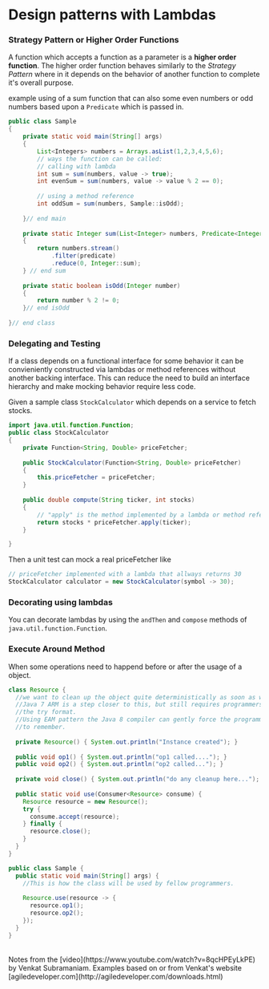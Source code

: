 # Design patterns with Lambdas



### Strategy Pattern or Higher Order Functions

A function which accepts a function as a parameter is a **higher order function**. The higher order function behaves similarly to the *Strategy Pattern* where in it depends on the behavior of another function to complete it's overall purpose. 

example using of a sum function that can also some even numbers or odd numbers based upon a `Predicate` which is passed in. 

~~~java
public class Sample
{
	private static void main(String[] args)
	{
		List<Integers> numbers = Arrays.asList(1,2,3,4,5,6);	
		// ways the function can be called:
		// calling with lambda
		int sum = sum(numbers, value -> true);
		int evenSum = sum(numbers, value -> value % 2 == 0);
			
		// using a method reference
		int oddSum = sum(numbers, Sample::isOdd);
		
	}// end main
	
	private static Integer sum(List<Integer> numbers, Predicate<Integer> predicate)
	{
		return numbers.stream()
			.filter(predicate)
			.reduce(0, Integer::sum);
	} // end sum
	
	private static boolean isOdd(Integer number)
	{
		return number % 2 != 0;
	}// end isOdd
	
}// end class

~~~

### Delegating and Testing

If a class depends on a functional interface for some behavior it can be convieniently constructed via lambdas or method references without another backing interface. This can reduce the need to build an interface hierarchy and make mocking behavior require less code. 

Given a sample class `StockCalculator` which depends on a service to fetch stocks. 

~~~java
import java.util.function.Function;
public class StockCalculator
{
	private Function<String, Double> priceFetcher;
	
	public StockCalculator(Function<String, Double> priceFetcher)
	{
		this.priceFetcher = priceFetcher;
	}
	
	public double compute(String ticker, int stocks)
	{
		// "apply" is the method implemented by a lambda or method reference.
		return stocks * priceFetcher.apply(ticker);
	}

}

~~~

Then a unit test can mock a real priceFetcher like

~~~java
// priceFetcher implemented with a lambda that allways returns 30
StockCalculator calculator = new StockCalculator(symbol -> 30);
~~~

### Decorating using lambdas

You can decorate lambdas by using the `andThen` and `compose` methods of `java.util.function.Function`.

### Execute Around Method

When some operations need to happend before or after the usage of a object. 

~~~java
class Resource {
  //we want to clean up the object quite deterministically as soon as we're done with it.
  //Java 7 ARM is a step closer to this, but still requires programmers to remember to use
  //the try format.
  //Using EAM pattern the Java 8 compiler can gently force the programmer to naturally use it without having
  //to remember.
  
  private Resource() { System.out.println("Instance created"); }
  
  public void op1() { System.out.println("op1 called...."); }
  public void op2() { System.out.println("op2 called..."); }
  
  private void close() { System.out.println("do any cleanup here..."); }
  
  public static void use(Consumer<Resource> consume) {
    Resource resource = new Resource();
    try {
      consume.accept(resource);
    } finally {
      resource.close();
    }
  }
}

public class Sample {
  public static void main(String[] args) {
    //This is how the class will be used by fellow programmers.
    
    Resource.use(resource -> {
      resource.op1();
      resource.op2();
    });
  }
}
~~~

<br>
Notes from the [video](https://www.youtube.com/watch?v=8qcHPEyLkPE) by Venkat	Subramaniam. Examples based on or from Venkat's website [agiledeveloper.com](http://agiledeveloper.com/downloads.html)
